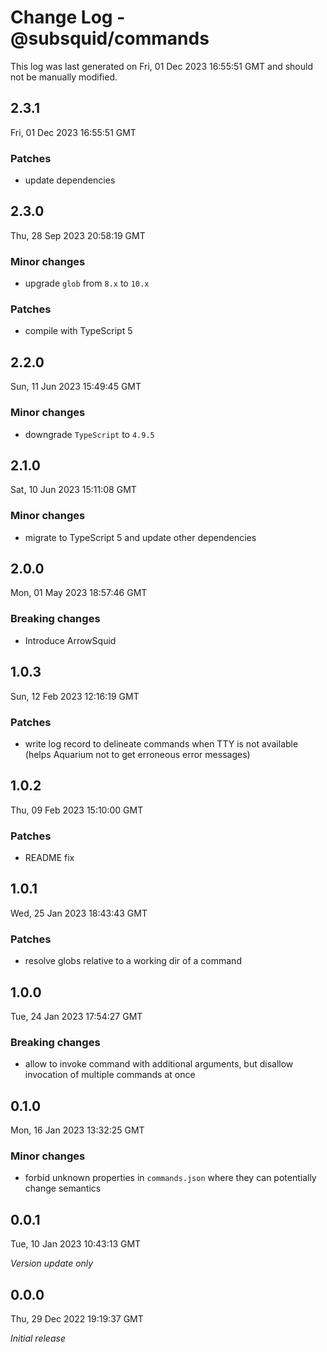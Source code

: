 # Change Log - @subsquid/commands

This log was last generated on Fri, 01 Dec 2023 16:55:51 GMT and should not be manually modified.

## 2.3.1
Fri, 01 Dec 2023 16:55:51 GMT

### Patches

- update dependencies

## 2.3.0
Thu, 28 Sep 2023 20:58:19 GMT

### Minor changes

- upgrade `glob` from `8.x` to `10.x` 

### Patches

- compile with TypeScript 5

## 2.2.0
Sun, 11 Jun 2023 15:49:45 GMT

### Minor changes

- downgrade `TypeScript` to `4.9.5`

## 2.1.0
Sat, 10 Jun 2023 15:11:08 GMT

### Minor changes

- migrate to TypeScript 5 and update other dependencies

## 2.0.0
Mon, 01 May 2023 18:57:46 GMT

### Breaking changes

- Introduce ArrowSquid

## 1.0.3
Sun, 12 Feb 2023 12:16:19 GMT

### Patches

- write log record to delineate commands when TTY is not available (helps Aquarium not to get erroneous error messages)

## 1.0.2
Thu, 09 Feb 2023 15:10:00 GMT

### Patches

- README fix

## 1.0.1
Wed, 25 Jan 2023 18:43:43 GMT

### Patches

- resolve globs relative to a working dir of a command

## 1.0.0
Tue, 24 Jan 2023 17:54:27 GMT

### Breaking changes

- allow to invoke command with additional arguments, but disallow invocation of multiple commands at once

## 0.1.0
Mon, 16 Jan 2023 13:32:25 GMT

### Minor changes

- forbid unknown properties in `commands.json` where they can potentially change semantics

## 0.0.1
Tue, 10 Jan 2023 10:43:13 GMT

_Version update only_

## 0.0.0
Thu, 29 Dec 2022 19:19:37 GMT

_Initial release_

